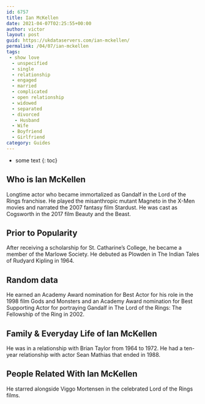 ```yaml
---
id: 6757
title: Ian McKellen
date: 2021-04-07T02:25:55+00:00
author: victor
layout: post
guid: https://ukdataservers.com/ian-mckellen/
permalink: /04/07/ian-mckellen
tags:
 - show love
  - unspecified
  - single
  - relationship
  - engaged
  - married
  - complicated
  - open relationship
  - widowed
  - separated
  - divorced
   - Husband
  - Wife
  - Boyfriend
  - Girlfriend
category: Guides
---
```


* some text
{: toc}


## Who is Ian McKellen



Longtime actor who became immortalized as Gandalf in the Lord of the Rings franchise. He played the misanthropic mutant Magneto in the X-Men movies and narrated the 2007 fantasy film Stardust. He was cast as Cogsworth in the 2017 film Beauty and the Beast.

                
                
                
## Prior to Popularity



After receiving a scholarship for St. Catharine&#8217;s College, he became a member of the Marlowe Society. He debuted as Plowden in The Indian Tales of Rudyard Kipling in 1964. 

                
                
                
## Random data



He earned an Academy Award nomination for Best Actor for his role in the 1998 film Gods and Monsters and an Academy Award nomination for Best Supporting Actor for portraying Gandalf in The Lord of the Rings: The Fellowship of the Ring in 2002. 

                
                
                
## Family & Everyday Life of Ian McKellen



He was in a relationship with Brian Taylor from 1964 to 1972. He had a ten-year relationship with actor Sean Mathias that ended in 1988. 

                
                
                
## People Related With Ian McKellen



He starred alongside Viggo Mortensen in the celebrated Lord of the Rings films. 

                
              
            
          
          
          